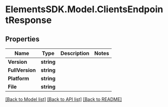 # ElementsSDK.Model.ClientsEndpointResponse

## Properties

Name | Type | Description | Notes
------------ | ------------- | ------------- | -------------
**Version** | **string** |  | 
**FullVersion** | **string** |  | 
**Platform** | **string** |  | 
**File** | **string** |  | 

[[Back to Model list]](../README.md#documentation-for-models) [[Back to API list]](../README.md#documentation-for-api-endpoints) [[Back to README]](../README.md)

